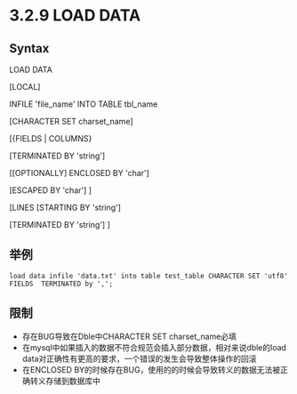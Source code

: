 # 3.2.9 LOAD DATA
##  Syntax
LOAD  DATA  

[LOCAL]

INFILE 'file_name' INTO TABLE tbl_name

[CHARACTER SET charset_name]

[{FIELDS | COLUMNS}

[TERMINATED BY 'string']

[[OPTIONALLY] ENCLOSED BY 'char']

[ESCAPED BY 'char'] ]

[LINES [STARTING BY 'string']

[TERMINATED BY 'string'] ]

## 举例
```
load data infile 'data.txt' into table test_table CHARACTER SET 'utf8' FIELDS  TERMINATED by ',';
```

## 限制
* 存在BUG导致在Dble中CHARACTER SET charset_name必填
* 在mysql中如果插入的数据不符合规范会插入部分数据，相对来说dble的load data对正确性有更高的要求，一个错误的发生会导致整体操作的回滚
* 在ENCLOSED BY的时候存在BUG，使用的的时候会导致转义的数据无法被正确转义存储到数据库中